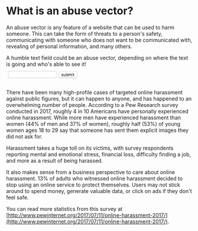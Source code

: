 # What is an abuse vector?

An abuse vector is any feature of a website that can be used to harm someone. This can take the form of threats to a person's safety, communicating with someone who does not want to be communicated with, revealing of personal information, and many others.

A humble text field could be an abuse vector, depending on where the text is going and who's able to see it!<br>
<img src="/assets/Screen Shot 2018-04-03 at 9.03.48 PM.png">

There have been many high-profile cases of targeted online harassment against public figures, but it can happen to anyone, and has happened to an overwhelming number of people. According to a Pew Research survey conducted in 2017, roughly 4 in 10 Americans have personally experienced online harassment. While more men have experienced harassment than women \(44% of men and 37% of women\), roughly half \(53%\) of young women ages 18 to 29 say that someone has sent them explicit images they did not ask for.

Harassment takes a huge toll on its victims, with survey respondents reporting mental and emotional stress, financial loss, difficulty finding a job, and more as a result of being harassed.

It also makes sense from a business perspective to care about online harassment. 13% of adults who witnessed online harassment decided to stop using an online service to protect themselves. Users may not stick around to spend money, generate valuable data, or click on ads if they don't feel safe.

You can read more statistics from this survey at [http://www.pewinternet.org/2017/07/11/online-harassment-2017/](http://www.pewinternet.org/2017/07/11/online-harassment-2017/).

